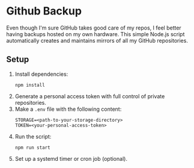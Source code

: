 # Github Backup

Even though I'm sure GitHub takes good care of my repos, I feel better having backups hosted on my own hardware. This simple Node.js script automatically creates and maintains mirrors of all my GitHub repositories.

## Setup

1. Install dependencies:
    ```
    npm install
    ```
2. Generate a personal access token with full control of private repositories.
3. Make a `.env` file with the following content:
   ```
   STORAGE=<path-to-your-storage-directory>
   TOKEN=<your-personal-access-token>
   ```
4. Run the script:
    ```
    npm run start
    ```
5. Set up a systemd timer or cron job (optional).
